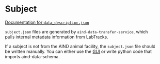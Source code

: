 # Subject

[Documentation for `data_description.json`](https://aind-data-schema.readthedocs.io/en/latest/subject.html)

`subject.json` files are generated by `aind-data-transfer-service`, which pulls internal metadata information from LabTracks.

If a subject is not from the AIND animal facility, the `subject.json` file should be written manually. You can either use the [GUI](https://metadata-entry.allenneuraldynamics.org/) or write python code that imports aind-data-schema.
